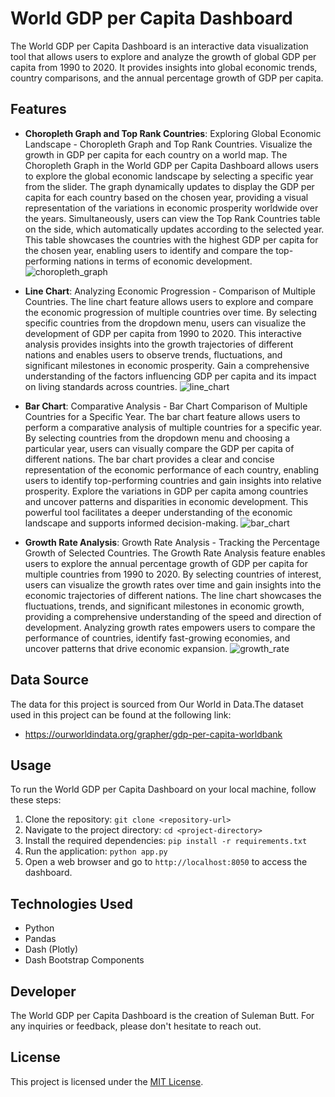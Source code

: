 # World GDP per Capita Dashboard

The World GDP per Capita Dashboard is an interactive data visualization tool that allows users to explore and analyze the growth of global GDP per capita from 1990 to 2020. It provides insights into global economic trends, country comparisons, and the annual percentage growth of GDP per capita.

## Features

- **Choropleth Graph and Top Rank Countries**: Exploring Global Economic Landscape - Choropleth Graph and Top Rank Countries. Visualize the growth in GDP per capita for each country on a world map. The Choropleth Graph in the World GDP per Capita Dashboard allows users to explore the global economic landscape by selecting a specific year from the slider. The graph dynamically updates to display the GDP per capita for each country based on the chosen year, providing a visual representation of the variations in economic prosperity worldwide over the years. Simultaneously, users can view the Top Rank Countries table on the side, which automatically updates according to the selected year. This table showcases the countries with the highest GDP per capita for the chosen year, enabling users to identify and compare the top-performing nations in terms of economic development.
![choropleth_graph](https://github.com/1010sb/world_gdp_per_capita_dashboard/assets/96765388/b23a30cf-92fa-4ff3-b2b6-b9e077b26e01)




- **Line Chart**: Analyzing Economic Progression - Comparison of Multiple Countries. The line chart feature allows users to explore and compare the economic progression of multiple countries over time. By selecting specific countries from the dropdown menu, users can visualize the development of GDP per capita from 1990 to 2020. This interactive analysis provides insights into the growth trajectories of different nations and enables users to observe trends, fluctuations, and significant milestones in economic prosperity. Gain a comprehensive understanding of the factors influencing GDP per capita and its impact on living standards across countries.
![line_chart](https://github.com/1010sb/world_gdp_per_capita_dashboard/assets/96765388/e0b673da-5fd0-42f3-be27-760895de9e87)


- **Bar Chart**: Comparative Analysis - Bar Chart Comparison of Multiple Countries for a Specific Year. The bar chart feature allows users to perform a comparative analysis of multiple countries for a specific year. By selecting countries from the dropdown menu and choosing a particular year, users can visually compare the GDP per capita of different nations. The bar chart provides a clear and concise representation of the economic performance of each country, enabling users to identify top-performing countries and gain insights into relative prosperity. Explore the variations in GDP per capita among countries and uncover patterns and disparities in economic development. This powerful tool facilitates a deeper understanding of the economic landscape and supports informed decision-making.
![bar_chart](https://github.com/1010sb/world_gdp_per_capita_dashboard/assets/96765388/98b034b8-c0e6-4fa7-b5cb-1c6c05977933)



- **Growth Rate Analysis**: Growth Rate Analysis - Tracking the Percentage Growth of Selected Countries. The Growth Rate Analysis feature enables users to explore the annual percentage growth of GDP per capita for multiple countries from 1990 to 2020. By selecting countries of interest, users can visualize the growth rates over time and gain insights into the economic trajectories of different nations. The line chart showcases the fluctuations, trends, and significant milestones in economic growth, providing a comprehensive understanding of the speed and direction of development. Analyzing growth rates empowers users to compare the performance of countries, identify fast-growing economies, and uncover patterns that drive economic expansion.
![growth_rate](https://github.com/1010sb/world_gdp_per_capita_dashboard/assets/96765388/76c8fe2b-344d-409a-ba17-c8f1f55d71af)



## Data Source

The data for this project is sourced from Our World in Data.The dataset used in this project can be found at the following link:

- https://ourworldindata.org/grapher/gdp-per-capita-worldbank

## Usage

To run the World GDP per Capita Dashboard on your local machine, follow these steps:

1. Clone the repository: `git clone <repository-url>`
2. Navigate to the project directory: `cd <project-directory>`
3. Install the required dependencies: `pip install -r requirements.txt`
4. Run the application: `python app.py`
5. Open a web browser and go to `http://localhost:8050` to access the dashboard.

## Technologies Used

- Python
- Pandas
- Dash (Plotly)
- Dash Bootstrap Components

## Developer

The World GDP per Capita Dashboard is the creation of Suleman Butt. For any inquiries or feedback, please don't hesitate to reach out.
## License

This project is licensed under the [MIT License](LICENSE).
